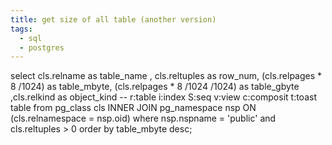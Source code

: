 ```yaml
---
title: get size of all table (another version)
tags:
  - sql
  - postgres
---
```

select cls.relname as table_name , cls.reltuples as row_num, (cls.relpages * 8 /1024) as table_mbyte, (cls.relpages * 8 /1024 /1024) as table_gbyte
      ,cls.relkind as object_kind -- r:table i:index S:seq v:view c:composit t:toast table
  from pg_class cls INNER JOIN pg_namespace nsp ON (cls.relnamespace = nsp.oid)
 where nsp.nspname = 'public' and cls.reltuples > 0
 order by table_mbyte desc;

